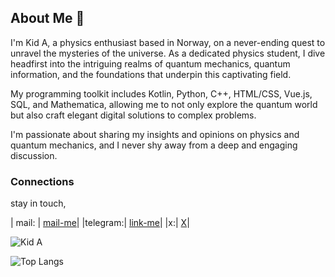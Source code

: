 ## About Me 🚀

I'm Kid A, a physics enthusiast based in Norway, on a never-ending quest to unravel the mysteries of the universe. As a dedicated physics student, I dive headfirst into the intriguing realms of quantum mechanics, quantum information, and the foundations that underpin this captivating field.

My programming toolkit includes Kotlin, Python, C++, HTML/CSS, Vue.js, SQL, and Mathematica, allowing me to not only explore the quantum world but also craft elegant digital solutions to complex problems.

I'm passionate about sharing my insights and opinions on physics and quantum mechanics, and I never shy away from a deep and engaging discussion. 

### Connections

stay in touch,<br/>

| mail: |    [mail-me](mailto://thisismeamir@outlook.com)|
|telegram:| [link-me](https://www.t.me/thisismeamir)|
|x:| [X](https://x.com/thisismekida)|


<p><img align="center" src="https://github-readme-streak-stats.herokuapp.com/?user=thisismeamir" alt="Kid A" /></p>

![Top Langs](https://github-readme-stats.vercel.app/api/top-langs/?username=thisismeamir&layout=compact)
